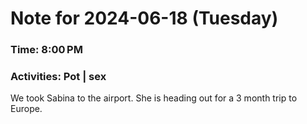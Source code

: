 # Note for 2024-06-18 (Tuesday)
### Time: 8:00 PM
### Activities: Pot | sex

We took Sabina to the airport. She is heading out for a 3 month trip to Europe.
